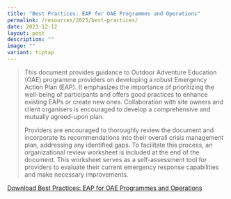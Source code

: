 ```yaml
---
title: "Best Practices: EAP for OAE Programmes and Operations"
permalink: /resources/2023/best-practices/
date: 2023-12-12
layout: post
description: ""
image: ""
variant: tiptap
---
```

<blockquote><p>This document provides guidance to Outdoor Adventure Education (OAE) programme providers on developing a robust Emergency Action Plan (EAP). It emphasizes the importance of prioritizing the well-being of participants and offers good practices to enhance existing EAPs or create new ones. Collaboration with site owners and client organisers is encouraged to develop a comprehensive and mutually agreed-upon plan.</p><p></p><p>Providers are encouraged to thoroughly review the document and incorporate its recommendations into their overall crisis management plan, addressing any identified gaps. To facilitate this process, an organizational review worksheet is included at the end of the document. This worksheet serves as a self-assessment tool for providers to evaluate their current emergency response capabilities and make necessary improvements.</p></blockquote><p><a href="/files/OAE_EAP_Practices_Jan_24.pdf" rel="noopener noreferrer nofollow" target="_blank">Download Best Practices: EAP for OAE Programmes and Operations</a></p>